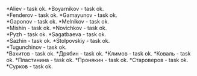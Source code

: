 *Aliev - task ok. 
*Boyarnikov - task ok.   
*Fenderov - task ok. 
*Gamayunov - task ok.  
*Gaponov - task ok. 
*Melnikov - task ok.  
*Mishin - task ok. 
*Novichkov - task ok.  
*Pyzh - task ok. 
*Sagatbaeva - task ok.  
*Sazhin - task ok. 
*Stolpovskiy - task ok.  
*Tugunchinov - task ok.  
*Вахитов - task ok.
*Дрябин - task ok. 
*Климов - task ok. 
*Коваль - task ok. 
*Пластинина - task ok.
*Пронякин - task ok. 
*Староверов - task ok.
*Сурков - task ok.
